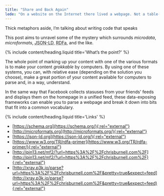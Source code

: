 ```yaml
---
title: "Share and Back Again"
lede: "On a website on the Internet there lived a webpage. Not a table-laden soup of divs, filled with JavaScript and a dozen half-used frameworks, nor yet a portion of the page that could be read by a human that a robot could not: it was written for all, and that means microformats."
---
```


Thick metaphors aside, I’m talking about writing code that speaks

This post aims to unravel some of the mystery which surrounds *microdata*, *microformats*, <abbr title="Linked Data">JSON-LD</abbr>, <abbr title="Resource Description Framework in Attributes">RDFa</abbr>, and the like.


{% include content/heading.liquid title='What’s the point?' %}

The whole point of marking up your content with one of the various formats is to make your content <dfn title="capable of being understood">grokkable</dfn> by computers. By using one of these systems, you can, with relative ease (depending on the solution you choose), make a great portion of your content available for computers to parse and, in a way, understand.

In the same way that Facebook collects stasuses from your friends' feeds and displays them on the homepage in a unified feed, these data-exposing frameworks can enable you to parse a webpage and break it down into bits that fit into a common vocabulary.

{% include content/heading.liquid title='Links' %}

- [https://schema.org](https://schema.org/){:rel="external"}
- [http://microformats.org](http://microformats.org/){:rel="external"}
- [https://json-ld.org](https://json-ld.org/){:rel="external"}
- [https://www.w3.org/TR/rdfa-primer](https://www.w3.org/TR/rdfa-primer/){:rel="external"}
- [http://pin13.net/mf2/?url=https%3A%2F%2Fchrisburnell.com%2F](http://pin13.net/mf2/?url=https%3A%2F%2Fchrisburnell.com%2F){:rel="external"}
- [http://xray.p3k.io/parse?url=https%3A%2F%2Fchrisburnell.com%2F&pretty=true&expect=feed](http://xray.p3k.io/parse?url=https%3A%2F%2Fchrisburnell.com%2F&pretty=true&expect=feed){:rel="external"}
